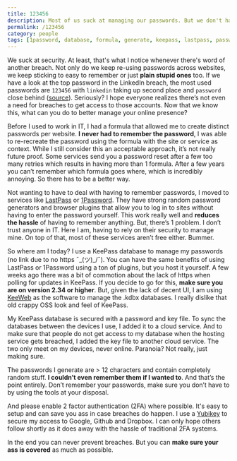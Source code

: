 ```yaml
---
title: 123456
description: Most of us suck at managing our passwords. But we don't have to. Read on to find out how to be better and more secure.
permalink: /123456
category: people
tags: [1password, database, formula, generate, keepass, lastpass, password, passwordsX security]
---
```


We suck at security. At least, that's what I notice whenever there's word of another breach. Not only do we keep re-using passwords across websites, we keep sticking to easy to remember or just **plain stupid ones** too. If we have a look at the top password in the LinkedIn breach, the most used passwords are `123456` with `linkedin` taking up second place and `password` close behind (<a href="https://blog.korelogic.com/blog/2016/05/19/linkedin_passwords_2016" target="_blank">source</a>). Seriously? I hope everyone realizes there’s not even a need for breaches to get access to those accounts. Now that we know this, what can you do to better manage your online presence?

Before I used to work in IT, I had a formula that allowed me to create distinct passwords per website. **I never had to remember the password**, I was able to re-recreate the password using the formula with the site or service as context. While I still consider this an acceptable approach, it’s not really future proof. Some services send you a password reset after a few too many retries which results in having more than 1 formula. After a few years you can’t remember which formula goes where, which is incredibly annoying. So there has to be a better way.

Not wanting to have to deal with having to remember passwords, I moved to services like <a href="https://lastpass.com/" target="_blank">LastPass</a> or <a href="https://1password.com/" target="_blank">1Password</a>. They have strong random password generators and browser plugins that allow you to log in to sites without having to enter the password yourself. This work really well and **reduces the hassle** of having to remember anything. But, there’s 1 problem. I don’t trust anyone in IT. Here I am, having to rely on their security to manage mine. On top of that, most of these services aren’t free either. Bummer.

So where am I today? I use a KeePass database to manage my passwords (no link due to no https ¯\_(ツ)\_/¯). You can have the same benefits of using LastPass or 1Password using a ton of plugins, but you host it yourself. A few weeks ago there was a bit of commotion about the lack of https when polling for updates in KeePass. If you decide to go for this, **make sure you are on version 2.34 or higher**. But, given the lack of decent UI, I am using <a href="https://keeweb.info/" target="_blank">KeeWeb</a> as the software to manage the .kdbx databases. I really dislike that old crappy OSS look and feel of KeePass.

My KeePass database is secured with a password and key file. To sync the databases between the devices I use, I added it to a cloud service. And to make sure that people do not get access to my database when the hosting service gets breached, I added the key file to another cloud service. The two only meet on my devices, never online. Paranoia? Not really, just making sure.

The passwords I generate are > 12 characters and contain completely random stuff. **I couldn’t even remember them if I wanted to**. And that’s the point entirely. Don’t remember your passwords, make sure you don’t have to by using the tools at your disposal.

And please enable 2 factor authentication (2FA) where possible. It's easy to setup and can save you ass in case breaches do happen. I use a <a href="https://www.yubico.com/products/yubikey-hardware/fido-u2f-security-key/" target="_blank">Yubikey</a> to secure my access to Google, Github and Dropbox. I can only hope others follow shortly as it does away with the hassle of traditional 2FA systems.

In the end you can never prevent breaches. But you can **make sure your ass is covered** as much as possible.